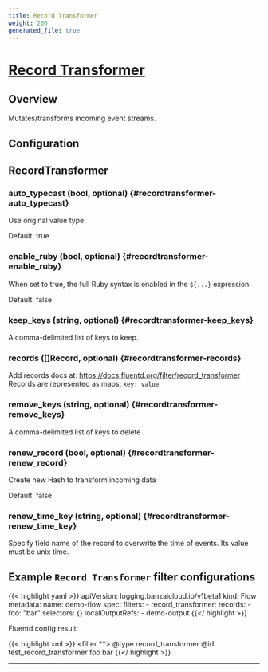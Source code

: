 ```yaml
---
title: Record Transformer
weight: 200
generated_file: true
---
```


# [Record Transformer](https://docs.fluentd.org/filter/record_transformer)
## Overview
 Mutates/transforms incoming event streams.

## Configuration
## RecordTransformer

### auto_typecast (bool, optional) {#recordtransformer-auto_typecast}

Use original value type.  

Default:  true

### enable_ruby (bool, optional) {#recordtransformer-enable_ruby}

When set to true, the full Ruby syntax is enabled in the `${...}` expression.

Default:  false

### keep_keys (string, optional) {#recordtransformer-keep_keys}

A comma-delimited list of keys to keep. 


### records ([]Record, optional) {#recordtransformer-records}

Add records docs at: https://docs.fluentd.org/filter/record_transformer Records are represented as maps: `key: value` 


### remove_keys (string, optional) {#recordtransformer-remove_keys}

A comma-delimited list of keys to delete 


### renew_record (bool, optional) {#recordtransformer-renew_record}

Create new Hash to transform incoming data  

Default:  false

### renew_time_key (string, optional) {#recordtransformer-renew_time_key}

Specify field name of the record to overwrite the time of events. Its value must be unix time. 




## Example `Record Transformer` filter configurations

{{< highlight yaml >}}
apiVersion: logging.banzaicloud.io/v1beta1
kind: Flow
metadata:
  name: demo-flow
spec:
  filters:
    - record_transformer:
        records:
        - foo: "bar"
  selectors: {}
  localOutputRefs:
    - demo-output
{{</ highlight >}}



Fluentd config result:

{{< highlight xml >}}
<filter **>
  @type record_transformer
  @id test_record_transformer
  <record>
    foo bar
  </record>
</filter>
{{</ highlight >}}


---
